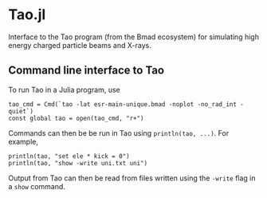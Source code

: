 # Tao.jl
Interface to the Tao program (from the Bmad ecosystem) for simulating high energy charged particle beams and X-rays.

## Command line interface to Tao
To run Tao in a Julia program, use
```
tao_cmd = Cmd(`tao -lat esr-main-unique.bmad -noplot -no_rad_int -quiet`)
const global tao = open(tao_cmd, "r+")
```
Commands can then be be run in Tao using ```println(tao, ...)```. For example,
```
println(tao, "set ele * kick = 0")
println(tao, "show -write uni.txt uni")
```
Output from Tao can then be read from files written using the ```-write``` flag in a ```show``` command.
